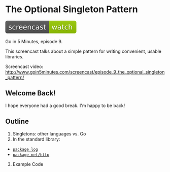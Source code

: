 # The Optional Singleton Pattern

[![Watch The Screencast](../watch-screencast.svg)](http://www.goin5minutes.com/screencast/episode_9_the_optional_singleton_pattern/)

Go in 5 Minutes, episode 9.

This screencast talks about a simple pattern for writing convenient, usable libraries.

Screencast video:
http://www.goin5minutes.com/screencast/episode_9_the_optional_singleton_pattern/

## Welcome Back!

I hope everyone had a good break. I'm happy to be back!

## Outline

1. Singletons: other languages vs. Go
2. In the standard library:
  - [`package log`](https://golang.org/src/log/log.go#L305)
  - [`package net/http`](https://golang.org/src/net/http/client.go#L280)
3. Example Code
